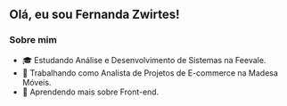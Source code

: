 ## Olá, eu sou Fernanda Zwirtes!
    
  ### Sobre mim
- 🎓 Estudando Análise e Desenvolvimento de Sistemas na Feevale.
- 💼 Trabalhando como Analista de Projetos de E-commerce na Madesa Móveis.
- 🌱 Aprendendo mais sobre Front-end.
